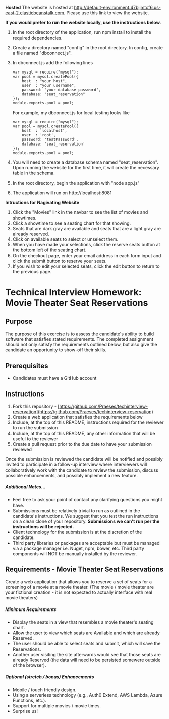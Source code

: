 **Hosted**
The website is hosted at http://default-environment.47bjjmtcf6.us-east-2.elasticbeanstalk.com.
Please use this link to view the website.

**If you would prefer to run the website locally, use the instructions below.**
1) In the root directory of the application, run npm install to install the required dependencies.  
2) Create a directory named "config" in the root directory.  In config, create a file named "dbconnect.js".  
3) In dbconnect.js add the following lines
    ```
    var mysql = require("mysql");
    var pool = mysql.createPool({
        host  : "your host",
        user  : "your username",
        password: "your database password",
        database: "seat_reservation"
    });
    module.exports.pool = pool;
    ```

    For example, my dbconnect.js for local testing looks like 
    ```
    var mysql = require("mysql");
    var pool = mysql.createPool({
        host  : 'localhost',
        user  : 'root',
        password: 'testPassword',
        database: 'seat_reservation'
    });
    module.exports.pool = pool;
    ```

4) You will need to create a database schema named "seat_reservation".  Upon running the website for the first time, it will create the necessary table in the schema.
5) In the root directory, begin the application with "node app.js"
6) The application will run on http://localhost:8081


**Intructions for Nagivating Website**
1) Click the "Movies" link in the navbar to see the list of movies and showtimes.
2) Click a showtime to see a seating chart for that showing.
3) Seats that are dark gray are available and seats that are a light gray are already reserved.
4) Click on available seats to select or unselect them.
5) When you have made your selections, click the reserve seats button at the bottom left of the seating chart.
6) On the checkout page, enter your email address in each form input and click the submit button to reserve your seats.
7) If you wish to edit your selected seats, click the edit button to return to the previous page.


# Technical Interview Homework: Movie Theater Seat Reservations

## Purpose
The purpose of this exercise is to assess the candidate's ability to build software that satisfies stated requirements. The completed assignment should not only satisfy the requirements outlined below, but also give the candidate an opportunity to show-off their skills.

## Prerequisites
- Candidates must have a GitHub account

## Instructions
1. Fork this repository - [https://github.com/Praeses/techinterview-reservation](https://github.com/Praeses/techinterview-reservation)
2. Create a web application that satisfies the requirements below
3. Include, at the top of this README, instructions required for the reviewer to run the submission
4. Include, at the top of this README, any other information that will be useful to the reviewer
5. Create a pull request prior to the due date to have your submission reviewed

Once the submission is reviewed the candidate will be notified and possibly invited to participate in a follow-up interview where interviewers will collaboratively work with the candidate to review the submission, discuss possible enhancements, and possibly implement a new feature. 

##### Additional Notes...
- Feel free to ask your point of contact any clarifying questions you might have. 
- Submissions must be relatively trivial to run as outlined in the candidate's instructions. We suggest that you test the run instructions on a clean clone of your repository. **Submissions we can't run per the instructions will be rejected.**
- Client technology for the submission is at the discretion of the candidate.
- Third party libraries or packages are acceptable but must be managed via a package manager i.e. Nuget, npm, bower, etc. Third party components will NOT be manually installed by the reviewer.

## Requirements - Movie Theater Seat Reservations
Create a web application that allows you to reserve a set of seats for a screening of a movie at a movie theater. (The movie / movie theater are your fictional creation - it is not expected to actually interface with real movie theaters)

##### Minimum Requirements
- Display the seats in a view that resembles a movie theater's seating chart.
- Allow the user to view which seats are Available and which are already Reserved.
- The user should be able to select seats and submit, which will save the Reservations.
- Another user visiting the site afterwards would see that those seats are already Reserved (the data will need to be persisted somewere outside of the browser).

##### Optional (stretch / bonus) Enhancements
- Mobile / touch friendly design.
- Using a serverless technology (e.g., Auth0 Extend, AWS Lambda, Azure Functions, etc.).
- Support for multiple movies / movie times. 
- Surprise us!
